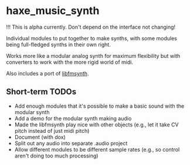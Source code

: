 # haxe_music_synth

!!! This is alpha currently. Don't depend on the interface not changing!

Individual modules to put together to make synths, with some modules being full-fledged synths in their own right.

Works more like a modular analog synth for maximum flexibility but with converters to work with the more rigid world of midi.

Also includes a port of [libfmsynth](https://github.com/Themaister/libfmsynth/blob/master/src/fmsynth.c).

## Short-term TODOs

* Add enough modules that it's possible to make a basic sound with the modular synth
* Add a demo for the modular synth making audio
* Made the libfmsynth play nice with other objects (e.g., let it take CV pitch instead of just midi pitch)
* Document (with dox)
* Split out any audio into separate .audio project
* Allow different modules to be different sample rates (e.g., so control aren't doing too much processing)
